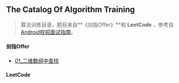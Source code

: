 ## The Catalog Of Algorithm Training

> 算法训练目录，题目来自**《剑指Offer》**和 **LeetCode** ，参考自[Android校招面试指南](https://github.com/LRH1993/android_interview)。

#### 剑指Offer

+ [01_二维数组中查找](Training_剑指offer/01_二维数组中的查找.md)

#### LeetCode